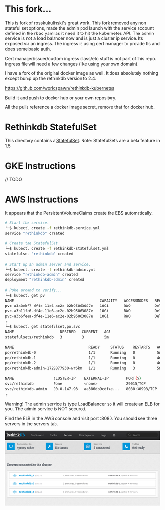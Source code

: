 This fork...
============
This is fork of rosskukulinski's great work. This fork removed any non stateful set options, made the admin pod launch with the service account defined in the rbac yaml as it need it to hit the kubernetes API. The admin service is not a load balancer now and is just a cluster ip service. Its exposed via an ingress. The ingress is using cert manager to provide tls and does some basic auth.

Cert manager/issuer/custom ingress class/etc stuff is not part of this repo. Ingress file will need a few changes (like using your own domain).

I have a fork of the original docker image as well. It does absolutely nothing except bump up the rethinkdb version to 2.4. 

https://github.com/worldspawn/rethinkdb-kubernetes

Build it and push to docker hub or your own repository.

All the pulls reference a docker image secret, remove that for docker hub.

Rethinkdb StatefulSet
=====================

This directory contains a [StatefulSet](https://kubernetes.io/docs/concepts/abstractions/controllers/statefulsets/). 
Note: StatefulSets are a beta feature in 1.5

GKE Instructions
================
// TODO

AWS Instructions
================
It appears that the PersistentVolumeClaims create the EBS automatically.

```bash
# Start the service. 
╰─$ kubectl create -f rethinkdb-service.yml 
service "rethinkdb" created

# Create the StatefulSet
╰─$ kubectl create -f rethinkdb-statefulset.yml 
statefulset "rethinkdb" created

# Start up an admin server and service.
╰─$ kubectl create -f rethinkdb-admin.yml 
service "rethinkdb-admin" created
deployment "rethinkdb-admin" created

# Poke around to verify...
╰─$ kubectl get pv
NAME                                       CAPACITY   ACCESSMODES   RECLAIMPOLICY   STATUS    CLAIM                      REASON    AGE
pvc-a3a8ebf7-df4e-11e6-ac2e-02b95063087e   10Gi       RWO           Delete          Bound     default/data-rethinkdb-0             5m
pvc-a3b11fc6-df4e-11e6-ac2e-02b95063087e   10Gi       RWO           Delete          Bound     default/data-rethinkdb-1             5m
pvc-a3b6feea-df4e-11e6-ac2e-02b95063087e   10Gi       RWO           Delete          Bound     default/data-rethinkdb-2             5m
╭
╰─$ kubectl get statefulset,po,svc
NAME                     DESIRED   CURRENT   AGE
statefulsets/rethinkdb   3         3         5m

NAME                                  READY     STATUS    RESTARTS   AGE
po/rethinkdb-0                        1/1       Running   0          5m
po/rethinkdb-1                        1/1       Running   0          4m
po/rethinkdb-2                        1/1       Running   0          4m
po/rethinkdb-admin-1722877930-wr6km   1/1       Running   3          5m

NAME                  CLUSTER-IP    EXTERNAL-IP        PORT(S)          AGE
svc/rethinkdb         None          <none>             29015/TCP        5m
svc/rethinkdb-admin   10.0.147.93   aa386db9cdf4e...   8080:30993/TCP   5m
╭
```

Warning! 
The admin service is type LoadBalancer so it will create an ELB for you. The admin service is NOT secured.

Find the ELB in the AWS console and visit port :8080. You should see three servers in the servers tab.

![alt text](dash.png "Example Dashboard")
